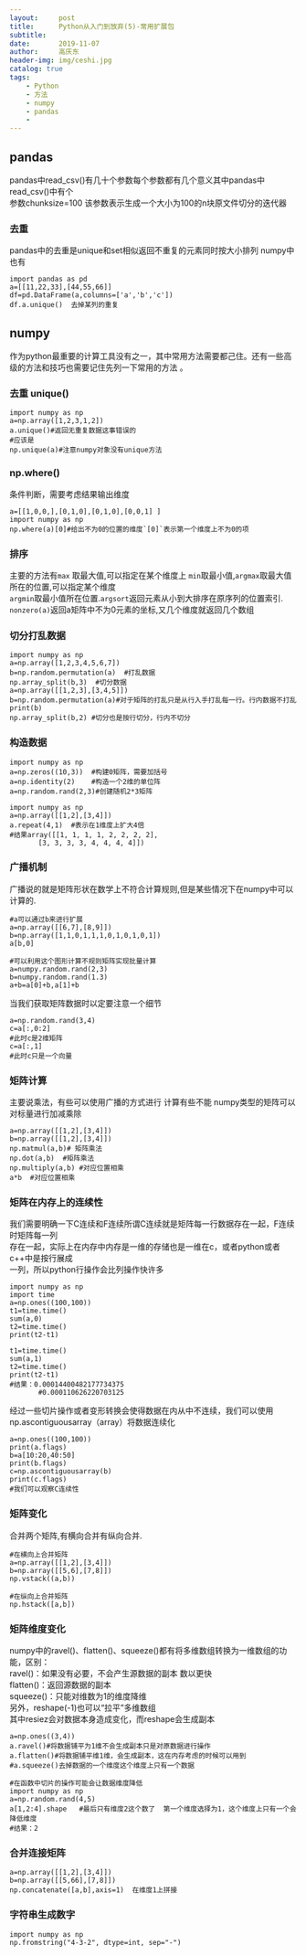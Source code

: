 ```yaml
---
layout:     post
title:      Python从入门到放弃(5)-常用扩展包
subtitle:   
date:       2019-11-07
author:     高庆东
header-img: img/ceshi.jpg
catalog: true
tags:
    - Python
    - 方法
    - numpy
    - pandas
    - 
---
```

## pandas
pandas中read_csv()有几十个参数每个参数都有几个意义其中pandas中read_csv()中有个    
参数chunksize=100 该参数表示生成一个大小为100的n块原文件切分的迭代器  
### 去重
pandas中的去重是unique和set相似返回不重复的元素同时按大小排列 numpy中也有 
```
import pandas as pd
a=[[11,22,33],[44,55,66]]
df=pd.DataFrame(a,columns=['a','b','c'])
df.a.unique()  去掉某列的重复 
```
## numpy
作为python最重要的计算工具没有之一，其中常用方法需要都己住。还有一些高级的方法和技巧也需要记住先列一下常用的方法 。
### 去重 unique()
```
import numpy as np
a=np.array([1,2,3,1,2])
a.unique()#返回无重复数据这事错误的
#应该是
np.unique(a)#注意numpy对象没有unique方法
```
### np.where()
条件判断，需要考虑结果输出维度
```
a=[[1,0,0,],[0,1,0],[0,1,0],[0,0,1] ]
import numpy as np
np.where(a)[0]#给出不为0的位置的维度`[0]`表示第一个维度上不为0的项
```
### 排序
主要的方法有`max` 取最大值,可以指定在某个维度上 `min`取最小值,`argmax`取最大值所在的位置,可以指定某个维度  
`argmin`取最小值所在位置.`argsort`返回元素从小到大排序在原序列的位置索引.  
`nonzero(a)`返回a矩阵中不为0元素的坐标,又几个维度就返回几个数组  
### 切分打乱数据
```
import numpy as np
a=np.array([1,2,3,4,5,6,7])
b=np.random.permutation(a)  #打乱数据
np.array_split(b,3)  #切分数据
a=np.array([[1,2,3],[3,4,5]])
b=np.random.permutation(a)#对于矩阵的打乱只是从行入手打乱每一行。行内数据不打乱
print(b)
np.array_split(b,2) #切分也是按行切分，行内不切分
```

### 构造数据
```
import numpy as np
a=np.zeros((10,3))  #构建0矩阵，需要加括号
a=np.identity(2)    #构造一个2维的单位阵
a=np.random.rand(2,3)#创建随机2*3矩阵

```
```
import numpy as np
a=np.array([[1,2],[3,4]])
a.repeat(4,1)  #表示在1维度上扩大4倍
#结果array([[1, 1, 1, 1, 2, 2, 2, 2],
       [3, 3, 3, 3, 4, 4, 4, 4]])
```
### 广播机制
广播说的就是矩阵形状在数学上不符合计算规则,但是某些情况下在numpy中可以计算的.
```
#a可以通过b来进行扩展
a=np.array([[6,7],[8,9]])
b=np.array([1,1,0,1,1,1,0,1,0,1,0,1])
a[b,0]
```
```
#可以利用这个图形计算不规则矩阵实现批量计算
a=numpy.random.rand(2,3)
b=numpy.random.rand(1.3)
a+b=a[0]+b,a[1]+b

```
当我们获取矩阵数据时以定要注意一个细节
```
a=np.random.rand(3,4)
c=a[:,0:2]
#此时c是2维矩阵
c=a[:,1]
#此时c只是一个向量
```
### 矩阵计算
主要说乘法，有些可以使用广播的方式进行 计算有些不能 numpy类型的矩阵可以对标量进行加减乘除
```
a=np.array([[1,2],[3,4]])
b=np.array([[1,2],[3,4]])
np.matmul(a,b)# 矩阵乘法  
np.dot(a,b)  #矩阵乘法
np.multiply(a,b) #对应位置相乘
a*b  #对应位置相乘

```
### 矩阵在内存上的连续性
我们需要明确一下C连续和F连续所谓C连续就是矩阵每一行数据存在一起，F连续时矩阵每一列  
存在一起，实际上在内存中内存是一维的存储也是一维在c，或者python或者c++中是按行展成  
一列，所以python行操作会比列操作快许多  
```
import numpy as np
import time
a=np.ones((100,100))
t1=time.time()
sum(a,0)
t2=time.time()
print(t2-t1)

t1=time.time()
sum(a,1)
t2=time.time()
print(t2-t1)
#结果：0.00014400482177734375
       #0.000110626220703125
```
经过一些切片操作或者变形转换会使得数据在内从中不连续，我们可以使用  
np.ascontiguousarray（array）将数据连续化
```
a=np.ones((100,100))
print(a.flags)
b=a[10:20,40:50]
print(b.flags)
c=np.ascontiguousarray(b)
print(c.flags)
#我们可以观察C连续性
```
### 矩阵变化
合并两个矩阵,有横向合并有纵向合并.
```
#在横向上合并矩阵
a=np.array([[1,2],[3,4]])
b=np.array([[5,6],[7,8]])
np.vstack((a,b))

#在纵向上合并矩阵
np.hstack([a,b])
```
### 矩阵维度变化
numpy中的ravel()、flatten()、squeeze()都有将多维数组转换为一维数组的功能，区别：  
ravel()：如果没有必要，不会产生源数据的副本   数以更快  
flatten()：返回源数据的副本  
squeeze()：只能对维数为1的维度降维  
另外，reshape(-1)也可以“拉平”多维数组  
其中resiez会对数据本身造成变化，而reshape会生成副本
```
a=np.ones((3,4))
a.ravel()#将数据铺平为1维不会生成副本只是对原数据进行操作
a.flatten()#将数据铺平维1维，会生成副本，这在内存考虑的时候可以用到
#a.squeeze()去掉数据的一个维度这个维度上只有一个数据

```
```
#在函数中切片的操作可能会让数据维度降低
import numpy as np
a=np.random.rand(4,5)  
a[1,2:4].shape   #最后只有维度2这个数了  第一个维度选择为1，这个维度上只有一个会降低维度
#结果：2

```
### 合并连接矩阵
```
a=np.array([[1,2],[3,4]])
b=np.array([[5,66],[7,8]])
np.concatenate([a,b],axis=1)  在维度1上拼接 
```
### 字符串生成数字
```
import numpy as np
np.fromstring("4-3-2", dtype=int, sep="-")
```
